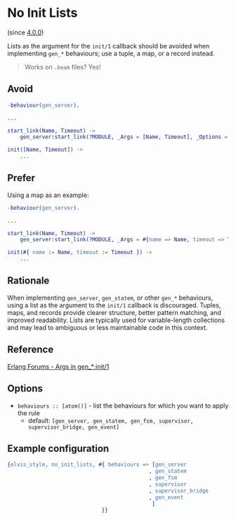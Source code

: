 # No Init Lists

(since [4.0.0](https://github.com/inaka/elvis_core/releases/tag/4.0.0))

Lists as the argument for the `init/1` callback should be avoided when implementing
`gen_*` behaviours; use a tuple, a map, or a record instead.

> Works on `.beam` files? Yes!

## Avoid

```erlang
-behaviour(gen_server).

...

start_link(Name, Timeout) ->
    gen_server:start_link(?MODULE, _Args = [Name, Timeout], _Options = []).

init([Name, Timeout]) ->
    ...
```

## Prefer

Using a map as an example:

```erlang
-behaviour(gen_server).

...

start_link(Name, Timeout) ->
    gen_server:start_link(?MODULE, _Args = #{name => Name, timeout => Timeout}, _Options = []).

init(#{ name := Name, timeout := Timeout }) ->
    ...
```

## Rationale

When implementing `gen_server`, `gen_statem`, or other `gen_*` behaviours, using a list as the
argument to the `init/1` callback is discouraged. Tuples, maps, and records provide clearer
structure, better pattern matching, and improved readability.
Lists are typically used for variable-length collections and may lead to ambiguous or less
maintainable code in this context.

## Reference

[Erlang Forums - Args in gen_*:init/1](https://erlangforums.com/t/args-in-gen-init-1/3169/5)

## Options

- `behaviours :: [atom()]` - list the behaviours for which you want to apply the rule
  - default: `[gen_server, gen_statem, gen_fsm, supervisor, supervisor_bridge, gen_event]`

## Example configuration

```erlang
{elvis_style, no_init_lists, #{ behaviours => [gen_server
                                             , gen_statem
                                             , gen_fsm
                                             , supervisor
                                             , supervisor_bridge
                                             , gen_event
                                              ]
                              }}
```
